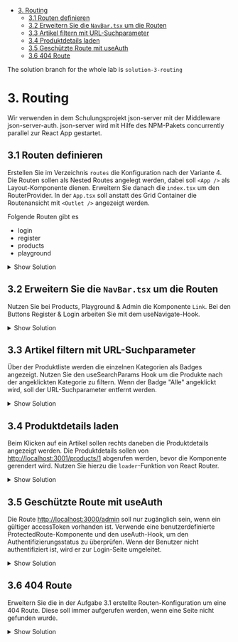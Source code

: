 - [3. Routing](#3-routing)
  - [3.1 Routen definieren](#31-routen-definieren)
  - [3.2 Erweitern Sie die `NavBar.tsx` um die Routen](#32-erweitern-sie-die-navbartsx-um-die-routen)
  - [3.3 Artikel filtern mit URL-Suchparameter](#33-artikel-filtern-mit-url-suchparameter)
  - [3.4 Produktdetails laden](#34-produktdetails-laden)
  - [3.5 Geschützte Route mit useAuth](#35-geschützte-route-mit-useauth)
  - [3.6 404 Route](#36-404-route)

The solution branch for the whole lab is `solution-3-routing`

# 3. Routing

Wir verwenden in dem Schulungsprojekt json-server mit der Middleware json-server-auth. json-server wird mit Hilfe des NPM-Pakets concurrently parallel zur React App gestartet.

## 3.1 Routen definieren

Erstellen Sie im Verzeichnis `routes` die Konfiguration nach der Variante 4. Die Routen sollen als Nested Routes angelegt werden, dabei soll `<App />` als Layout-Komponente dienen. Erweitern Sie danach die `index.tsx` um den RouterProvider. In der `App.tsx` soll anstatt des Grid Container die Routenansicht mit `<Outlet />` angezeigt werden.

Folgende Routen gibt es

- login
- register
- products
- playground

<details>
<summary>Show Solution</summary>
<p>

**/src/routes/index.tsx**

```typescript
import { RouteObject } from "react-router-dom";
import { Register } from "../pages/register/Register";
import { Login } from "../pages/login/Login";
import { App } from "../App";
import { Products } from "../pages/products/Products";
import { Playground } from "../pages/playground/Playground";

const routes: RouteObject[] = [
    {
        path: "/",
        element: <App />,
        children: [
            {
                path: "/register",
                element: <Register />,
            },
            {
                path: "/login",
                element: <Login />,
            },
            {
                path: "/products",
                element: <Products />,
            },
            {
                path: "/playground",
                element: <Playground />,
            }
        ]
    },
];

export { routes };
```

**src/App.tsx**

```typescript
import { Outlet } from 'react-router-dom';

function App() {
  return (
    <>
      <NavBar />
      <div className="p-10">
        <Outlet />
      </div>
    </>
  );
}
```

**src/index.tsx**

```typescript
import { createBrowserRouter, RouterProvider } from 'react-router-dom';
import { routes } from './routes';

const router = createBrowserRouter(routes);

// ...

root.render(
  <AuthProvider>
    <CartProvider>
        <RouterProvider router={router} />
    </CartProvider>
  </AuthProvider>

);
```

</p>
</details>

## 3.2 Erweitern Sie die `NavBar.tsx` um die Routen

Nutzen Sie bei Products, Playground & Admin die Komponente `Link`. Bei den Buttons Register & Login arbeiten Sie mit dem useNavigate-Hook.

<details>
<summary>Show Solution</summary>
<p>

**/src/components/navbar/NavBar.tsx**

```typescript
import { Link, useNavigate } from "react-router-dom";

const NavBar = () => {

    const navigate = useNavigate();

    return (
        <nav className="flex justify-between p-4 border-b-2 border-gray-300">
			<div className="flex gap-2 justify-start mt-2">

				{/* Aufgabe: Home-Icon soll "http://localhost:3000/" aufrufen */}
				<Link to={'/'}>
					<svg xmlns="http://www.w3.org/2000/svg" fill="none" viewBox="0 0 24 24" strokeWidth={1.5} stroke="currentColor" className="size-6">
						<path strokeLinecap="round" strokeLinejoin="round" d="m2.25 12 8.954-8.955c.44-.439 1.152-.439 1.591 0L21.75 12M4.5 9.75v10.125c0 .621.504 1.125 1.125 1.125H9.75v-4.875c0-.621.504-1.125 1.125-1.125h2.25c.621 0 1.125.504 1.125 1.125V21h4.125c.621 0 1.125-.504 1.125-1.125V9.75M8.25 21h8.25" />
					</svg>
				</Link>
				
				<div className="flex space-x-8 ml-10">

                    {/* Aufgabe: Products soll "http://localhost:3000/products" aufrufen */}
					<Link to={'/products'}>Products</Link>

                    {/* Add the following divs */}
					<Link to={'/playground'}>Playground</Link>

                    {/* Add the following divs */}
					<Link to={'/admin'}>Admin</Link>
					
				</div>
			</div>
			<div className="flex gap-2 justify-center">
				
                {/* ... */}

                {/* Aufgabe: Register-Button soll "http://localhost:3000/register" aufrufen. Verwenden Sie hierzu den useNavigate-Hook */}
                <button type="button" onClick={e => navigate('/register')} className="rounded-md bg-indigo-600 px-3 text-sm font-semibold text-white shadow-sm hover:bg-indigo-500 focus-visible:outline focus-visible:outline-2 focus-visible:outline-offset-2 focus-visible:outline-indigo-600">Register</button>

                {/* Aufgabe: Login-Button soll "http://localhost:3000/login" aufrufen. Verwenden Sie hierzu den useNavigate-Hook */}
				<button type="button" onClick={e => navigate('/login')} className="rounded-md bg-indigo-600 px-3 text-sm font-semibold text-white shadow-sm hover:bg-indigo-500 focus-visible:outline focus-visible:outline-2 focus-visible:outline-offset-2 focus-visible:outline-indigo-600">Log in</button>

			</div>
		</nav>
    )

};
```

</p>
</details>

## 3.3 Artikel filtern mit URL-Suchparameter

Über der Produktliste werden die einzelnen Kategorien als Badges angezeigt. Nutzen Sie den useSearchParams Hook um die Produkte nach der angeklickten Kategorie zu filtern. Wenn der Badge "Alle" angeklickt wird, soll der URL-Suchparameter entfernt werden.

<details>
<summary>Show Solution</summary>
<p>

**/src/components/products/Products.tsx**

```typescript
import { useSearchParams } from 'react-router-dom';

const Products = () => {

    const [searchParams, setSearchParams] = useSearchParams();

    const selectedType = searchParams.get('type');

    const handleTypeClick = (type?: string) => {
        setSearchParams(type ? { type } : {}); // Leere Parameter setzen, um den Filter zu entfernen
    };

    // ...

};
```

</p>
</details>

## 3.4 Produktdetails laden

Beim Klicken auf ein Artikel sollen rechts daneben die Produktdetails angezeigt werden. Die Produktdetails sollen von <http://localhost:3001/products/1> abgerufen werden, bevor die Komponente gerendert wird. Nutzen Sie hierzu die `loader`-Funktion von React Router.

<details>
<summary>Show Solution</summary>
<p>

**/src/services/productloader/ProductLoader.ts**

```typescript
import { LoaderFunctionArgs } from "react-router-dom";
import axios from "axios";
import { Product } from "../entities/Product";

const ProductLoader = async ({ params }: LoaderFunctionArgs) => {
    
    const { productId } = params;

    const response = await axios.get<Product>(`http://localhost:3001/products/${productId}`);
    
    const product = response.data;

    return product;

};

export { ProductLoader };

export type ProductLoaderResponse = Awaited<ReturnType<typeof ProductLoader>>;
```

**/src/routes/index.tsx**

```typescript
import { LoaderFunctionArgs } from "react-router-dom";
import axios from "axios";
import { Product } from "../entities/Product";

const routes: RouteObject[] = [
    {
        path: "/",
        element: <App />,
        children: [
            
            // ...
            {
                path: "/products",
                element: <Products />,
                children: [
                    {
                        path: ":id",
                        element: <ProductDetails />,
                        loader: async ({ params }: LoaderFunctionArgs) => {

                            const { productId } = params;

                            try {
                                
                                const response = await axios.get<Product>(`http://localhost:3001/products/${productId}`);

                                const product = response.data;

                                return product;

                            } catch (error) {
                                //
                            }

                        }
                    }
                ]
            },
            
            // ...

        ]
    },
];
```

**src/pages/products/Products.tsx**

```typescript
import { Link, Outlet, useSearchParams } from 'react-router-dom';

const Products = () => {
    
    // ...

    return (
        <>
            <h1>Products</h1>
            <div className="grid grid-cols-2">
                {/* ... */}
                <tr key={product.id}>
                                            <td className="whitespace-nowrap py-4 pl-4 pr-3 text-sm font-medium text-gray-900 sm:pl-0"><Link to={product.id}>{product.name}</Link></td>
                                            <td className="whitespace-nowrap px-3 py-4 text-sm text-gray-500">{product.price} EUR</td>
                                            <td className="relative whitespace-nowrap py-4 pl-3 pr-4 text-right text-sm font-medium sm:pr-0">
                                                {/*<Link to={`${product.id}`} className="text-indigo-600 hover:text-indigo-900">Edit</Link>*/}
                                                <QuantitySelector product={product} />
                                            </td>
                                        </tr>
                                        ))};
                {/* ... */}
                <div>
                    <Outlet />
                </div>
            </div>
        </>
    );
};
```

**src/pages/productdetails/ProductDetails.tsx**

```typescript
import { useParams } from "react-router-dom";

import { useLoaderData } from "react-router-dom";
import { type ProductLoaderResponse } from "../../dataLoader/productLoader";

const ProductDetails = () => {

    const product = useLoaderData() as ProductLoaderResponse;

    return (
        <div>
            <h1>Product Details {product.id}</h1>
            <p>{product.name}</p>
            <p>{product.description}</p>
            <p>{product.price}</p>
        </div>
    );
};

export { ProductDetails };
```

</p>
</details>

## 3.5 Geschützte Route mit useAuth

Die Route <http://localhost:3000/admin> soll nur zugänglich sein, wenn ein gültiger accessToken vorhanden ist. Verwende eine benutzerdefinierte ProtectedRoute-Komponente und den useAuth-Hook, um den Authentifizierungsstatus zu überprüfen. Wenn der Benutzer nicht authentifiziert ist, wird er zur Login-Seite umgeleitet.

<details>
<summary>Show Solution</summary>
<p>

**/src/components/protectedRoute/ProtectedRoute.tsx**

```typescript
import { Navigate } from "react-router-dom";
import { useAuth } from "../../contexts/AuthContext";


const ProtectedRoute = ({ children }: { children: JSX.Element }) => {
    
    const { accessToken } = useAuth();

    if (!accessToken) {
        return <Navigate to={'/login'} />;
    }

    return children;
};

export { ProtectedRoute };
```

**src/routes/index.tsx**

```typescript
import { ProtectedRoute } from "../components/ProtectedRoute";
import { Admin } from "../pages/Admin";


const routes: RouteObject[] = [
    {
        path: "/",
        element: <App />,
        children: [
            // ...
            {
                path: "/admin",
                element: (
                    <ProtectedRoute>
                        <Admin />
                    </ProtectedRoute>
                ),
            }
            // ...
        ]
    }
];

```

</p>
</details>

## 3.6 404 Route

Erweitern Sie die in der Aufgabe 3.1 erstellte Routen-Konfiguration um eine 404 Route. Diese soll immer aufgerufen werden, wenn eine Seite nicht gefunden wurde.

<details>
<summary>Show Solution</summary>
<p>

**/src/routes/index.tsx**

```typescript
const routes: RouteObject[] = [
    {
        path: "/",
        element: <App />,
        children: [
            // ...
            {
                path: "*",
                element: element: <div>404 Not Found</div>,
            }
            // ...
        ]
    }
];
```

</p>
</details>
